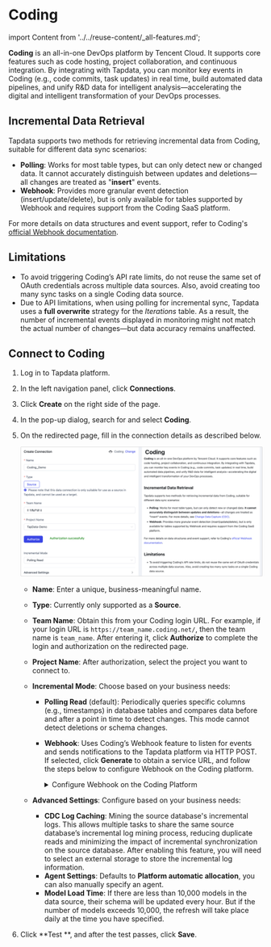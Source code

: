 # Coding

import Content from '../../reuse-content/_all-features.md';

<Content />

**Coding** is an all-in-one DevOps platform by Tencent Cloud. It supports core features such as code hosting, project collaboration, and continuous integration. By integrating with Tapdata, you can monitor key events in Coding (e.g., code commits, task updates) in real time, build automated data pipelines, and unify R&D data for intelligent analysis—accelerating the digital and intelligent transformation of your DevOps processes.

## Incremental Data Retrieval

Tapdata supports two methods for retrieving incremental data from Coding, suitable for different data sync scenarios:

- **Polling**: Works for most table types, but can only detect new or changed data. It cannot accurately distinguish between updates and deletions—all changes are treated as "**insert**" events.
- **Webhook**: Provides more granular event detection (insert/update/delete), but is only available for tables supported by Webhook and requires support from the Coding SaaS platform.

For more details on data structures and event support, refer to Coding's [official Webhook documentation](https://coding.net/help/docs/project-settings/open/webhook.html).

## Limitations

- To avoid triggering Coding’s API rate limits, do not reuse the same set of OAuth credentials across multiple data sources. Also, avoid creating too many sync tasks on a single Coding data source.
- Due to API limitations, when using polling for incremental sync, Tapdata uses a **full overwrite** strategy for the *Iterations* table. As a result, the number of incremental events displayed in monitoring might not match the actual number of changes—but data accuracy remains unaffected.

## Connect to Coding

1. Log in to Tapdata platform.

2. In the left navigation panel, click **Connections**.

3. Click **Create** on the right side of the page.

4. In the pop-up dialog, search for and select **Coding**.

5. On the redirected page, fill in the connection details as described below.

   ![Coding Connection Settings](../../images/coding_connection_settings.png)

   - **Name**: Enter a unique, business-meaningful name.

   - **Type**: Currently only supported as a **Source**.

   - **Team Name**: Obtain this from your Coding login URL. For example, if your login URL is `https://team_name.coding.net/`, then the team name is `team_name`. After entering it, click **Authorize** to complete the login and authorization on the redirected page.

   - **Project Name**: After authorization, select the project you want to connect to.

   - **Incremental Mode**: Choose based on your business needs:

     - **Polling Read** (default): Periodically queries specific columns (e.g., timestamps) in database tables and compares data before and after a point in time to detect changes. This mode cannot detect deletions or schema changes.

     - **Webhook**: Uses Coding’s Webhook feature to listen for events and sends notifications to the Tapdata platform via HTTP POST. If selected, click **Generate** to obtain a service URL, and follow the steps below to configure Webhook on the Coding platform.

       <details>
       <summary>Configure Webhook on the Coding Platform</summary>
   
       1. Log in to the [Coding platform](https://e.coding.net/login) as an administrator.
   
       2. Navigate to **Project Settings** > **Developer Options**, then go to the **Service Hook** tab and click **The new  Service Hook**.
   
       3. In the dialog, keep the default **HTTP** method and click **Next**.
   
          ![Create Service Hook](../../images/create_service_hook.png)
   
       4. Select the event types you want to monitor, then click **Next**.
   
          ![Select Event Types](../../images/select_coding_event.png)
   
       5. Enter the Service URL generated on the Tapdata platform. Optionally, click **Send Test PING Event** to validate. Then click **Complete**.
   
          ![Set Service URL](../../images/set_service_URL.png)
   
       </details>
     
   - **Advanced Settings**: Configure based on your business needs:
   
     - **CDC Log Caching**: Mining the source database's incremental logs. This allows multiple tasks to share the same source database’s incremental log mining process, reducing duplicate reads and minimizing the impact of incremental synchronization on the source database. After enabling this feature, you will need to select an external storage to store the incremental log information.
     - **Agent Settings**: Defaults to **Platform automatic allocation**, you can also manually specify an agent.
     - **Model Load Time**: If there are less than 10,000 models in the data source, their schema will be updated every hour. But if the number of models exceeds 10,000, the refresh will take place daily at the time you have specified.
   
6. Click **Test **, and after the test passes, click **Save**.